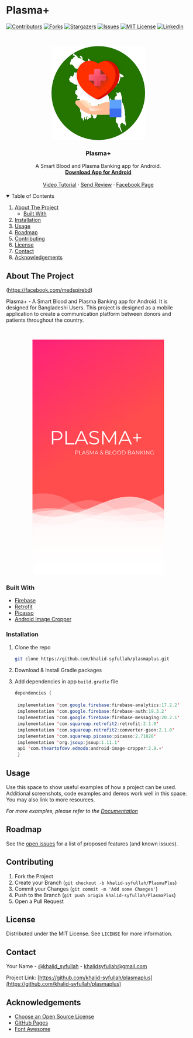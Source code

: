 # Plasma+

[![Contributors][contributors-shield]][contributors-url]
[![Forks][forks-shield]][forks-url]
[![Stargazers][stars-shield]][stars-url]
[![Issues][issues-shield]][issues-url]
[![MIT License][license-shield]][license-url]
[![LinkedIn][linkedin-shield]][linkedin-url]


<!-- PROJECT LOGO -->
<br />
<p align="center">
  <a href="https://github.com/khalid-syfullah/plasmaplus">
    <img src="app/src/main/res/mipmap-hdpi/app_icon.png" alt="Logo" width="256" height="256">
  </a>

  <h3 align="center">Plasma+</h3>

  <p align="center">
    A Smart Blood and Plasma Banking app for Android.
    <br />
    <a href="https://play.google.com/store/apps/details?id=com.ece.cov19"><strong>Download App for Android</strong></a>
    <br />
    <br />
    <a href="https://www.youtube.com/watch?v=5m7xHHdIbIc">Video Tutorial</a>
    ·
    <a href="https://docs.google.com/forms/d/e/1FAIpQLSd_PgXtE8sYdaxCIp4pPXM6IqU7ZvoA963iBksFejGIOUYH6g/viewform?usp=sf_link">Send Review</a>
    ·
    <a href="https://www.facebook.com/medspirebd">Facebook Page</a>
  </p>
</p>



<!-- TABLE OF CONTENTS -->
<details open="open">
  <summary>Table of Contents</summary>
  <ol>
    <li>
      <a href="#about-the-project">About The Project</a>
      <ul>
        <li><a href="#built-with">Built With</a></li>
      </ul>
    </li>
    <li>
      <a href="#installation">Installation</a></li>
    </li>
    <li><a href="#usage">Usage</a></li>
    <li><a href="#roadmap">Roadmap</a></li>
    <li><a href="#contributing">Contributing</a></li>
    <li><a href="#license">License</a></li>
    <li><a href="#contact">Contact</a></li>
    <li><a href="#acknowledgements">Acknowledgements</a></li>
  </ol>
</details>



<!-- ABOUT THE PROJECT -->
## About The Project

(https://facebook.com/medspirebd)

Plasma+ - A Smart Blood and Plasma Banking app for Android. It is designed for Bangladeshi Users. This project is designed as a mobile application to create a communication platform between donors and patients throughout the country.

<br />
<p align="center">
  <a href="https://github.com/khalid-syfullah/plasmaplus">
    <img src="app/src/main/res/drawable/splash.png" alt="Logo" width="360" height="640">
  </a>
</p>

### Built With

* [Firebase](https://firebase.google.com)
* [Retrofit](https://square.github.io/retrofit/)
* [Picasso](https://square.github.io/picasso/)
* [Android Image Cropper](https://github.com/ArthurHub/Android-Image-Cropper/)





### Installation

1. Clone the repo
   ```sh
   git clone https://github.com/khalid-syfullah/plasmaplus.git
   ```
2. Download & Install Gradle packages

4. Add dependencies in app `build.gradle` file
   ```Java
   dependencies {
    
    implementation 'com.google.firebase:firebase-analytics:17.2.2'
    implementation 'com.google.firebase:firebase-auth:19.3.2'
    implementation 'com.google.firebase:firebase-messaging:20.2.1'
    implementation 'com.squareup.retrofit2:retrofit:2.1.0'
    implementation 'com.squareup.retrofit2:converter-gson:2.1.0'
    implementation 'com.squareup.picasso:picasso:2.71828'
    implementation 'org.jsoup:jsoup:1.11.1'
    api 'com.theartofdev.edmodo:android-image-cropper:2.8.+'
    }

   ```



<!-- USAGE EXAMPLES -->
## Usage

Use this space to show useful examples of how a project can be used. Additional screenshots, code examples and demos work well in this space. You may also link to more resources.

_For more examples, please refer to the [Documentation](https://example.com)_



<!-- ROADMAP -->
## Roadmap

See the [open issues](https://github.com/khalid-syfullah/PlasmaPlus/issues) for a list of proposed features (and known issues).



<!-- CONTRIBUTING -->
## Contributing

1. Fork the Project
2. Create your Branch (`git checkout -b khalid-syfullah/PlasmaPlus`)
3. Commit your Changes (`git commit -m 'Add some Changes'`)
4. Push to the Branch (`git push origin khalid-syfullah/PlasmaPlus`)
5. Open a Pull Request



<!-- LICENSE -->
## License

Distributed under the MIT License. See `LICENSE` for more information.



<!-- CONTACT -->
## Contact

Your Name - [@khalid_syfullah](https://twitter.com/khalid_syfullah) - khalidsyfullah@gmail.com

Project Link: [https://github.com/khalid-syfullah/plasmaplus](https://github.com/khalid-syfullah/plasmaplus)



<!-- ACKNOWLEDGEMENTS -->
## Acknowledgements
* [Choose an Open Source License](https://choosealicense.com)
* [GitHub Pages](https://pages.github.com)
* [Font Awesome](https://fontawesome.com)

[contributors-shield]: https://img.shields.io/static/v1?label=Contributors&message=2&color=red
[contributors-url]: https://github.com/khalid-syfullah/plasmaplus/graphs/contributors
[forks-shield]: https://img.shields.io/static/v1?label=Forks&message=1&color=green
[forks-url]: https://github.com/khalid-syfullah/plasmaplus/network/members
[stars-shield]: https://img.shields.io/static/v1?label=Stars&message=1&color=blue
[stars-url]: https://github.com/khalid-syfullah/plasmaplus/stargazers
[issues-shield]: https://img.shields.io/static/v1?label=Issues&message=1&color=yellow
[issues-url]: https://github.com/khalid-syfullah/plasmaplus/issues
[license-shield]: https://img.shields.io/static/v1?label=Licenses&message=1&color=purple
[license-url]: https://github.com/khalid-syfullah/plasmaplus/blob/master/LICENSE.txt
[linkedin-shield]: https://img.shields.io/badge/-LinkedIn-black.svg?style=for-the-badge&logo=linkedin&colorB=555
[linkedin-url]: https://bd.linkedin.com/in/khalid-syfullah
[product-screenshot]: https://github.com/Khalid-Syfullah/PlasmaPlus/blob/master/app/src/main/res/drawable/splash.png
